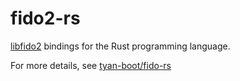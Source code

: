 # fido2-rs

[libfido2](https://github.com/Yubico/libfido2) bindings for the Rust programming language.

For more details, see [tyan-boot/fido-rs](https://github.com/tyan-boot/fido-rs)